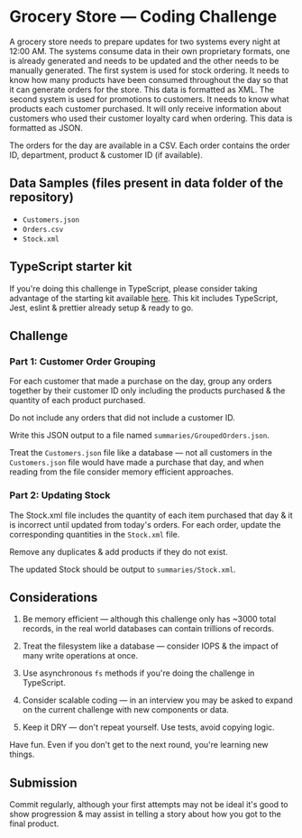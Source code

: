 # Grocery Store — Coding Challenge

A grocery store needs to prepare updates for two systems every night at 12:00 AM. The systems consume data in their own proprietary formats, one is already generated and needs to be updated and the other needs to be manually generated.  The first system is used for stock ordering. It needs to know how many products have been consumed throughout the day so that it can generate orders for the store. This data is formatted as XML. The second system is used for promotions to customers. It needs to know what products each customer purchased. It will only receive information about customers who used their customer loyalty card when ordering. This data is formatted as JSON.

The orders for the day are available in a CSV. Each order contains the order ID, department, product & customer ID (if available).

## Data Samples (files present in data folder of the repository)
 - `Customers.json`
 - `Orders.csv` 
 - `Stock.xml`

## TypeScript starter kit
If you're doing this challenge in TypeScript, please consider taking advantage of the starting kit available [here](https://github.com/coles-enterprise-services/challengekit-ts). This kit includes TypeScript, Jest, eslint & prettier already setup & ready to go.

## Challenge

### Part 1: Customer Order Grouping

For each customer that made a purchase on the day, group any orders together by their customer ID only including the products purchased & the quantity of each product purchased.

Do not include any orders that did not include a customer ID.

Write this JSON output to a file named `summaries/GroupedOrders.json`.

Treat the `Customers.json` file like a database — not all customers in the `Customers.json` file would have made a purchase that day, and when reading from the file consider memory efficient approaches.

### Part 2: Updating Stock

The Stock.xml file includes the quantity of each item purchased that day & it is incorrect until updated from today's orders. For each order, update the corresponding quantities in the `Stock.xml` file.

Remove any duplicates & add products if they do not exist.

The updated Stock should be output to `summaries/Stock.xml`.

## Considerations

1. Be memory efficient — although this challenge only has ~3000 total records, in the real world databases can contain trillions of records.

2. Treat the filesystem like a database — consider IOPS & the impact of many write operations at once.

3. Use asynchronous `fs` methods if you're doing the challenge in TypeScript.

4. Consider scalable coding — in an interview you may be asked to expand on the current challenge with new components or data.

5. Keep it DRY — don't repeat yourself. Use tests, avoid copying logic.

Have fun. Even if you don't get to the next round, you're learning new things.

## Submission

Commit regularly, although your first attempts may not be ideal it's good to show progression & may assist in telling a story about how you got to the final product.